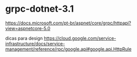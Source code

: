 # grpc-dotnet-3.1

https://docs.microsoft.com/pt-br/aspnet/core/grpc/httpapi?view=aspnetcore-5.0

dicas para design 
https://cloud.google.com/service-infrastructure/docs/service-management/reference/rpc/google.api#google.api.HttpRule
